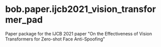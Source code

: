 # bob.paper.ijcb2021_vision_transformer_pad
Paper package for the IJCB 2021 paper "On the Effectiveness of Vision Transformers for Zero-shot Face Anti-Spoofing"
